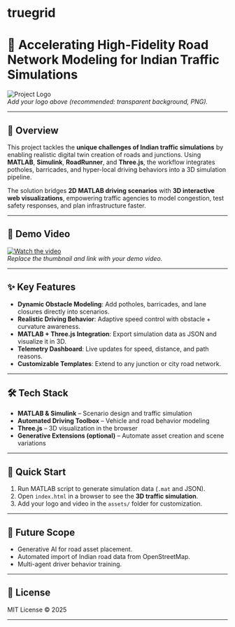# truegrid

# 🚦 Accelerating High-Fidelity Road Network Modeling for Indian Traffic Simulations

![Project Logo](./assets/logo.png)  
*Add your logo above (recommended: transparent background, PNG).*

---

## 📖 Overview  
This project tackles the **unique challenges of Indian traffic simulations** by enabling realistic digital twin creation of roads and junctions. Using **MATLAB**, **Simulink**, **RoadRunner**, and **Three.js**, the workflow integrates potholes, barricades, and hyper-local driving behaviors into a 3D simulation pipeline.  

The solution bridges **2D MATLAB driving scenarios** with **3D interactive web visualizations**, empowering traffic agencies to model congestion, test safety responses, and plan infrastructure faster.  

---

## 🎥 Demo Video  
[![Watch the video](./assets/video_thumbnail.png)](./assets/demo.mp4)  
*Replace the thumbnail and link with your demo video.*

---

## ✨ Key Features  
- **Dynamic Obstacle Modeling**: Add potholes, barricades, and lane closures directly into scenarios.  
- **Realistic Driving Behavior**: Adaptive speed control with obstacle + curvature awareness.  
- **MATLAB + Three.js Integration**: Export simulation data as JSON and visualize it in 3D.  
- **Telemetry Dashboard**: Live updates for speed, distance, and path reasons.  
- **Customizable Templates**: Extend to any junction or city road network.  

---

## 🛠️ Tech Stack  
- **MATLAB & Simulink** – Scenario design and traffic simulation  
- **Automated Driving Toolbox** – Vehicle and road behavior modeling  
- **Three.js** – 3D visualization in the browser  
- **Generative Extensions (optional)** – Automate asset creation and scene variations  

---

## 🚀 Quick Start  
1. Run MATLAB script to generate simulation data (`.mat` and JSON).  
2. Open `index.html` in a browser to see the **3D traffic simulation**.  
3. Add your logo and video in the `assets/` folder for customization.  

---

## 📌 Future Scope  
- Generative AI for road asset placement.  
- Automated import of Indian road data from OpenStreetMap.  
- Multi-agent driver behavior training.  

---

## 📄 License  
MIT License © 2025  

---
